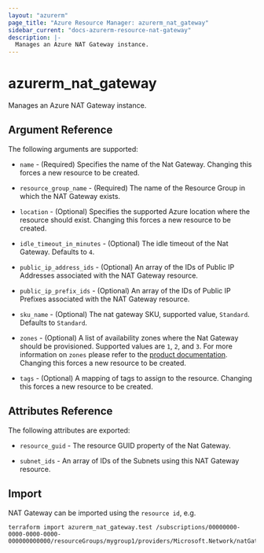 ```yaml
---
layout: "azurerm"
page_title: "Azure Resource Manager: azurerm_nat_gateway"
sidebar_current: "docs-azurerm-resource-nat-gateway"
description: |-
  Manages an Azure NAT Gateway instance.
---
```


# azurerm_nat_gateway

Manages an Azure NAT Gateway instance.

## Argument Reference

The following arguments are supported:

* `name` - (Required) Specifies the name of the Nat Gateway. Changing this forces a new resource to be created.

* `resource_group_name` - (Required) The name of the Resource Group in which the NAT Gateway exists.

* `location` - (Optional) Specifies the supported Azure location where the resource should exist. Changing this forces a new resource to be created.

* `idle_timeout_in_minutes` - (Optional) The idle timeout of the Nat Gateway. Defaults to `4`.

* `public_ip_address_ids` - (Optional) An array of the IDs of Public IP Addresses associated with the NAT Gateway resource.

* `public_ip_prefix_ids` - (Optional) An array of the IDs of Public IP Prefixes associated with the NAT Gateway resource.

* `sku_name` - (Optional) The nat gateway SKU, supported value, `Standard`. Defaults to `Standard`.

* `zones` - (Optional) A list of availability zones where the Nat Gateway should be provisioned. Supported values are `1`, `2`, and `3`. For more information on `zones` please refer to the [product documentation](https://docs.microsoft.com/en-us/azure/availability-zones/az-overview). Changing this forces a new resource to be created.

* `tags` - (Optional) A mapping of tags to assign to the resource. Changing this forces a new resource to be created.

## Attributes Reference

The following attributes are exported:

* `resource_guid` - The resource GUID property of the Nat Gateway.

* `subnet_ids` - An array of IDs of the Subnets using this NAT Gateway resource.

## Import

NAT Gateway can be imported using the `resource id`, e.g.

```shell
terraform import azurerm_nat_gateway.test /subscriptions/00000000-0000-0000-0000-000000000000/resourceGroups/mygroup1/providers/Microsoft.Network/natGateways/ng1
```
